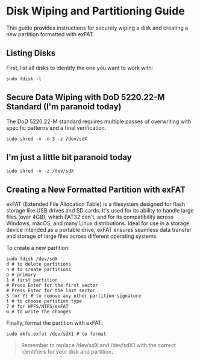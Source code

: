 # Disk Wiping and Partitioning Guide

This guide provides instructions for securely wiping a disk and creating a new partition formatted with exFAT. 

## Listing Disks

First, list all disks to identify the one you want to work with: 

```
sudo fdisk -l
```

## Secure Data Wiping with DoD 5220.22-M Standard (I'm paranoid today)

The DoD 5220.22-M standard requires multiple passes of overwriting with specific patterns and a final verification. 

```
sudo shred -v -n 3 -z /dev/sdX
```

## I'm just a little bit paranoid today

```
sudo shred -v -z /dev/sdX
```

## Creating a New Formatted Partition with exFAT

exFAT (Extended File Allocation Table) is a filesystem designed for flash storage like USB drives and SD cards. It's used for its ability to handle large files (over 4GB), which FAT32 can't, and for its compatibility across Windows, macOS, and many Linux distributions. Ideal for use in a storage device intended as a portable drive, exFAT ensures seamless data transfer and storage of large files across different operating systems. 
 
To create a new partition: 

```
sudo fdisk /dev/sdX
d # to delete partitions
n # to create partitions
p # primary
1 # first partition
# Press Enter for the first sector
# Press Enter for the last sector
S (or Y) # to remove any other partition signature
t # to choose partition type
7 # for HPFS/NTFS/exFAT
w # to write the changes
```

Finally, format the partition with exFAT: 

```
sudo mkfs.exfat /dev/sdX1 # to format
```

> Remember to replace /dev/sdX and /dev/sdX1 with the correct identifiers for your disk and partition.
